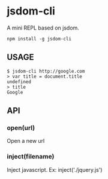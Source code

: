 jsdom-cli
=========

A mini REPL based on jsdom.

    npm install -g jsdom-cli

USAGE
-----

    $ jsdom-cli http://google.com
    > var title = document.title
    undefined
    > title
    Google

API
---

### open(url)

Open a new url

### inject(filename)

Inject javascript. Ex: inject('./jquery.js')

